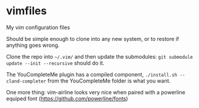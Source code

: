# vimfiles
My vim configuration files

Should be simple enough to clone into any new system, or to restore if anything goes wrong.

Clone the repo into `~/.vim/` and then update the submodules: `git submodule update --init --recursive` should do it.

The YouCompleteMe plugin has a compiled component, `./install.sh --cland-completer` from the YouCompleteMe folder is what you want.

One more thing: vim-airline looks very nice when paired with a powerline equiped font (https://github.com/powerline/fonts)
